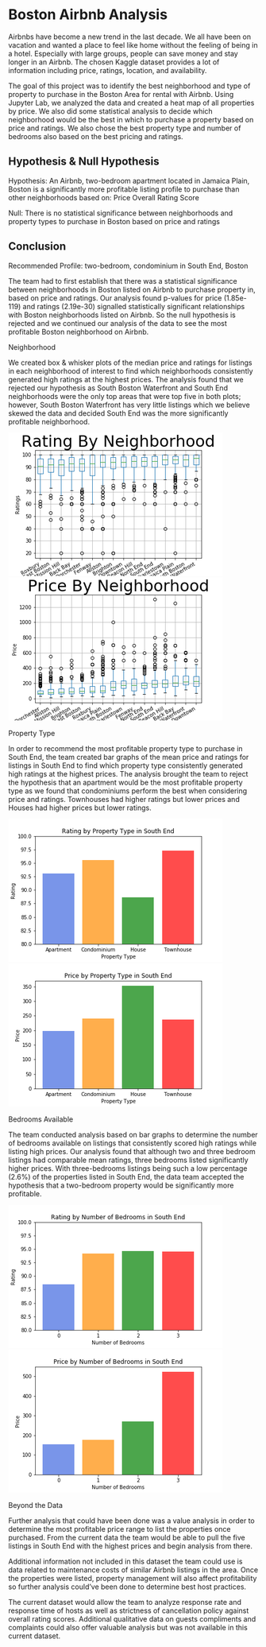 # Boston Airbnb Analysis
Airbnbs have become a new trend in the last decade. We all have been on vacation and wanted a place to feel like home without the feeling of being in a hotel. Especially with large groups, people can save money and stay longer in an Airbnb. The chosen Kaggle dataset provides a lot of information including price, ratings, location, and availability. 

The goal of this project was to identify the best neighborhood and type of property to purchase in the Boston Area for rental with Airbnb. Using Jupyter Lab, we analyzed the data and created a heat map of all properties by price. We also did some statistical analysis to decide which neighborhood would be the best in which to purchase a property based on price and ratings. We also chose the best property type and number of bedrooms also based on the best pricing and ratings.

## Hypothesis & Null Hypothesis

Hypothesis: An Airbnb, two-bedroom apartment located in Jamaica Plain, Boston is a significantly more profitable listing profile to purchase than other neighborhoods based on:
Price 
Overall Rating Score

Null: There is no statistical significance between neighborhoods and property types to purchase in Boston based on price and ratings

## Conclusion

Recommended Profile: two-bedroom, condominium in South End, Boston

The team had to first establish that there was a statistical significance between neighborhoods in Boston listed on Airbnb to purchase property in, based on price and ratings. Our analysis found p-values for price (1.85e-119) and ratings (2.19e-30) signalled statistically significant relationships with Boston neighborhoods listed on Airbnb. So the null hypothesis is rejected and we continued our analysis of the data to see the most profitable Boston neighborhood on Airbnb.

Neighborhood

We created box & whisker plots of the median price and ratings for listings in each neighborhood of interest to find which neighborhoods consistently generated high ratings at the highest prices. The analysis found that we rejected our hypothesis as South Boston Waterfront and South End neighborhoods were the only top areas that were top five in both plots; however, South Boston Waterfront has very little listings which we believe skewed the data and decided South End was the more significantly profitable neighborhood.

![](Images/RatingByNeighborhoodBW.png) 
![](Images/PriceByNeighborhoodBW.png)

Property Type

In order to recommend the most profitable property type to purchase in South End, the team created bar graphs of the mean price and ratings for listings in South End to find which property type consistently generated high ratings at the highest prices. The analysis brought the team to reject the hypothesis that an apartment would be the most profitable property type as we found that condominiums perform the best when considering price and ratings. Townhouses had higher ratings but lower prices and Houses had higher prices but lower ratings. 
 
![](Images/RatingsbyPropertyType.png)
![](Images/PricebyPropertyType.png)
 
Bedrooms Available

The team conducted analysis based on bar graphs to determine the number of bedrooms available on listings that consistently scored high ratings while listing high prices. Our analysis found that although two and three bedroom listings had comparable mean ratings, three bedrooms listed significantly higher prices. With three-bedrooms listings being such a low percentage (2.6%) of the properties listed in South End, the data team accepted the hypothesis that a two-bedroom property would be significantly more profitable.

![](Images/RatingByBedrooms.png) 
![](Images/PriceByBedrooms.png)

Beyond the Data

Further analysis that could have been done was a value analysis in order to determine the most profitable price range to list the properties once purchased. From the current data the team would be able to pull the five listings in South End with the highest prices and begin analysis from there. 

Additional information not included in this dataset the team could use is data related to maintenance costs of similar Airbnb listings in the area.
Once the properties were listed, property management will also affect profitability so further analysis could’ve been done to determine best host practices. 

The current dataset would allow the team to analyze response rate and response time of hosts as well as strictness of cancellation policy against overall rating scores. Additional qualitative data on guests compliments and complaints could also offer valuable analysis but was not available in this current dataset.

